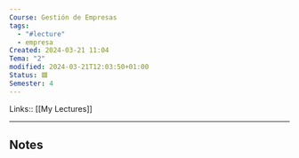 ```yaml
---
Course: Gestión de Empresas
tags:
  - "#lecture"
  - empresa
Created: 2024-03-21 11:04
Tema: "2"
modified: 2024-03-21T12:03:50+01:00
Status: 🟥
Semester: 4
---
```

Links:: [[My Lectures]]
___

## Notes



